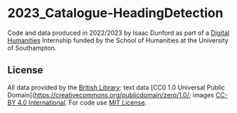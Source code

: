 # 2023_Catalogue-HeadingDetection
Code and data produced in 2022/2023 by Isaac Dunford as part of a [Digital Humanities](http://digitalhumanities.soton.ac.uk/) Internship funded by the School of Humanities at the University of Southampton.

## License

All data provided by the [British Library](https://creativecommons.org/licenses/by/4.0/): text data [CC0 1.0 Universal Public Domain](https://creativecommons.org/publicdomain/zero/1.0/; images [CC-BY 4.0 International](https://creativecommons.org/licenses/by/4.0/). For code use [MIT License](https://mit-license.org/).
